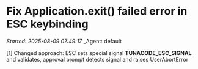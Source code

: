 # Fix Application.exit() failed error in ESC keybinding
_Started: 2025-08-09 07:49:17_
_Agent: default

[1] Changed approach: ESC sets special signal __TUNACODE_ESC_SIGNAL__ and validates, approval prompt detects signal and raises UserAbortError
